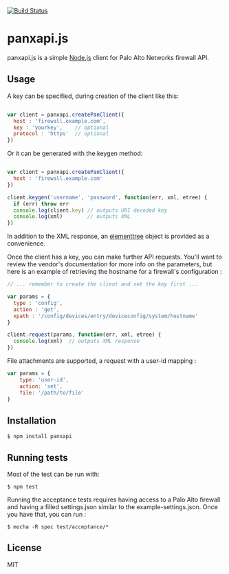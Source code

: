 [![Build Status](https://travis-ci.org/rsolomo/panxapi.js.png)](https://travis-ci.org/rsolomo/panxapi.js)

# panxapi.js

panxapi.js is a simple [Node.js](http://nodejs.org/) client for Palo Alto Networks firewall API.

## Usage

A key can be specified, during creation of the client like this:

```javascript

var client = panxapi.createPanClient({
  host : 'firewall.example.com',
  key : 'yourkey',    // optional
  protocol : 'https'  // optional
})

```

Or it can be generated with the keygen method:

```javascript

var client = panxapi.createPanClient({
  host : 'firewall.example.com'
})

client.keygen('username', 'password', function(err, xml, etree) {
  if (err) throw err
  console.log(client.key) // outputs URI decoded key
  console.log(xml)        // outputs XML
})

```

In addition to the XML response, an [elementtree](https://github.com/racker/node-elementtree) object is provided as a
convenience.

Once the client has a key, you can make further API requests. You'll want to
review the vendor's documentation for more info on the parameters, but here is
an example of retrieving the hostname for a firewall's configuration :

```javascript
// ... remember to create the client and set the key first ...

var params = {
  type : 'config',
  action : 'get',
  xpath : '/config/devices/entry/deviceconfig/system/hostname'
}

client.request(params, function(err, xml, etree) {
  console.log(xml)  // outputs XML response
})

```

File attachments are supported, a request with a user-id mapping :

```javascript
var params = {
    type: 'user-id',
    action: 'set',
    file: '/path/to/file'
}
```

## Installation

    $ npm install panxapi

## Running tests

Most of the test can be run with:

    $ npm test

Running the acceptance tests requires having access to a Palo Alto firewall
and having a filled settings.json similar to the example-settings.json.
Once you have that, you can run :

    $ mocha -R spec test/acceptance/*

## License  

MIT